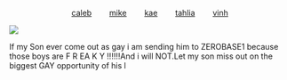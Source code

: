 
        [caleb](https://github.com/zombehattack)   [mike](https://github.com/mkeitstop)   [kae](https://github.com/ryutsushi)   [tahlia](https://github.com/FIeshwater)   [vinh](https://github.com/skincarver) 

   ![](https://files.catbox.moe/dzsirv.webp)


If my Son ever come out as gay i am sending him to ZEROBASE1 because those boys are F R EA K Y !!!!!!And i will NOT.Let my son miss out on the biggest GAY opportunity of his l
